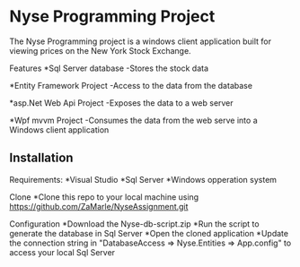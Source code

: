 Nyse Programming Project
========================================

The Nyse Programming project is a windows client application built for viewing prices on the New York Stock Exchange.

Features
*Sql Server database
  -Stores the stock data
  
*Entity Framework Project
  -Access to the data from the database
  
*asp.Net Web Api Project
  -Exposes the data to a web server

*Wpf mvvm Project
  -Consumes the data from the web serve into a Windows client application

Installation
----------------------------------------

Requirements:
*Visual Studio 
*Sql Server
*Windows opperation system


Clone
*Clone this repo to your local machine using https://github.com/ZaMarle/NyseAssignment.git


Configuration
*Download the Nyse-db-script.zip
*Run the script to generate the database in Sql Server
*Open the cloned application
*Update the connection string in "DatabaseAccess => Nyse.Entities => App.config" to access your local Sql Server

